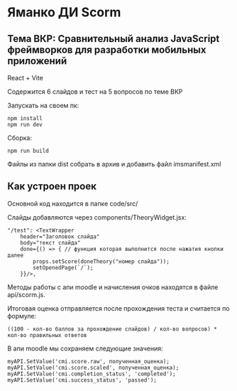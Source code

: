 # Яманко ДИ Scorm

## Тема ВКР: Сравнительный анализ JavaScript фреймворков для разработки мобильных приложений

React + Vite

Содержится 6 слайдов и тест на 5 вопросов по теме ВКР

Запускать на своем пк: 
```
npm install
npm run dev
```
Сборка:
```
npm run build
```
Файлы из папки dist собрать в архив и добавить файл imsmanifest.xml

## Как устроен проек

Основной код находится в папке code/src/

Слайды добавляются через components/TheoryWidget.jsx:
```
"/test": <TextWrapper
	header="Заголовок слайда"
	body="текст слайда"
	done={() => { // функция которая выполнится после нажатия кнопки далее
		props.setScore(doneTheory("номер слайда"));
		setOpenedPage(`/`);
	}}/>,
```

Методы работы с апи moodle и начисления очков находятся в файле api/scorm.js.


Итоговая оценка отправляется после прохождения теста и считается по формуле:
```
((100 - кол-во баллов за прохождение слайдов) / кол-во вопросов) * кол-во правильных ответов
```

В апи moodle мы сохраняем следующие значения:
```
myAPI.SetValue('cmi.score.raw', полученная_оценка);
myAPI.SetValue('cmi.score.scaled', полученная_оценка);
myAPI.SetValue('cmi.completion_status', 'completed');
myAPI.SetValue('cmi.success_status', 'passed');
```
